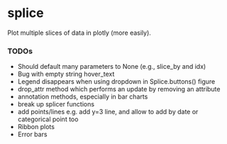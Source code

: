 # splice
Plot multiple slices of data in plotly (more easily).

### TODOs
* Should default many parameters to None (e.g., slice_by and idx)
* Bug with empty string hover_text
* Legend disappears when using dropdown in Splice.buttons() figure
* drop_attr method which performs an update by removing an attribute
* annotation methods, especially in bar charts
* break up splicer functions
* add points/lines e.g. add y=3 line, and allow to add by date or categorical point too
* Ribbon plots
* Error bars

 